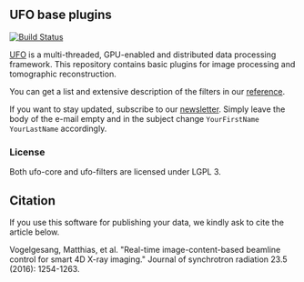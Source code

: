## UFO base plugins

[![Build Status](https://travis-ci.org/ufo-kit/ufo-filters.png?branch=master)](https://travis-ci.org/ufo-kit/ufo-filters)

[UFO](https://github.com/ufo-kit/ufo-core) is a multi-threaded, GPU-enabled and
distributed data processing framework.  This repository contains basic plugins
for image processing and tomographic reconstruction.

You can get a list and extensive description of the filters in our
[reference](http://ufo-filters.readthedocs.io).

If you want to stay updated, subscribe to our [newsletter](mailto:sympa@lists.kit.edu?subject=subscribe%20ufo%20YourFirstName%20YourLastName). Simply leave the body of the e-mail empty and in the subject change ``YourFirstName YourLastName`` accordingly.

### License

Both ufo-core and ufo-filters are licensed under LGPL 3.


## Citation

If you use this software for publishing your data, we kindly ask to cite the article below.

Vogelgesang, Matthias, et al. "Real-time image-content-based beamline control for smart 4D X-ray imaging." Journal of synchrotron radiation 23.5 (2016): 1254-1263.
